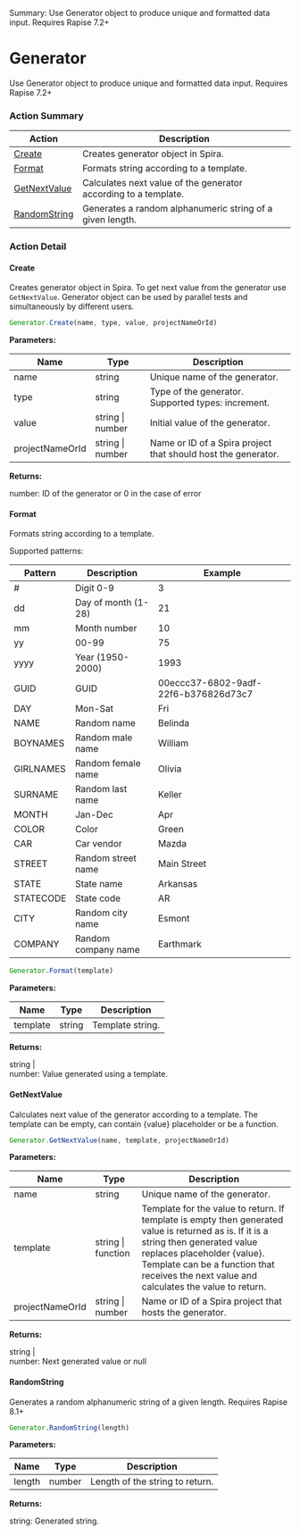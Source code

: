 Summary: Use Generator object to produce unique and formatted data input. Requires Rapise 7.2+

# Generator

Use Generator object to produce unique and formatted data input. Requires Rapise 7.2+






<!-- ============================== property summary ========================== -->

<!-- ============================== action summary ========================== -->



### Action Summary
|  **Action** | **Description** | 
| ----------- | --------------- |
|  [Create](#create) | Creates generator object in Spira. |
|  [Format](#format) | Formats string according to a template. |
|  [GetNextValue](#getnextvalue) | Calculates next value of the generator according to a template. |
|  [RandomString](#randomstring) | Generates a random alphanumeric string of a given length. |



<!-- ============================== property detail ========================== -->


<!-- ============================== action detail ========================== -->

### Action Detail

<a name="Create"></a>    
#### Create

Creates generator object in Spira. To get next value from the generator use `GetNextValue`. Generator object can be used by parallel tests and simultaneously by different users.

```javascript
Generator.Create(name, type, value, projectNameOrId)
```


**Parameters:**

|  **Name** | **Type** | **Description** |
| ---------- | -------- | --------------- |
| name | string |  Unique name of the generator. |
| type | string |  Type of the generator. Supported types: increment. |
| value | string \| number |  Initial value of the generator. |
| projectNameOrId | string \| number |  Name or ID of a Spira project that should host the generator. |




**Returns:**

number: ID of the generator or 0 in the case of error



<a name="see.also.generator.create"></a>

<a name="Format"></a>    
#### Format

Formats string according to a template.

Supported patterns:
		 
|	Pattern	|	Description	|	Example
|--		|--		|--	
|	#	|	Digit 0-9	|	3
|	dd	|	Day of month (1-28)	|	21
|	mm	|	Month number	|	10
|	yy	|	00-99	|	75
|	yyyy	|	Year (1950-2000)	|	1993
|	GUID	|	GUID	|	00eccc37-6802-9adf-22f6-b376826d73c7
|	DAY	|	Mon-Sat	|	Fri
|	NAME	|	Random name	|	Belinda
|	BOYNAMES	|	Random male name	|	William
|	GIRLNAMES	|	Random female name	|	Olivia
|	SURNAME	|	Random last name	|	Keller
|	MONTH	|	Jan-Dec	|	Apr
|	COLOR	|	Color	|	Green
|	CAR	|	Car vendor	|	Mazda
|	STREET	|	Random street name	|	Main Street
|	STATE	|	State name	|	Arkansas
|	STATECODE	|	State code	|	AR
|	CITY	|	Random city name	|	Esmont
|	COMPANY	|	Random company name	|	Earthmark

```javascript
Generator.Format(template)
```


**Parameters:**

|  **Name** | **Type** | **Description** |
| ---------- | -------- | --------------- |
| template | string |  Template string. |




**Returns:**

string | <br>number: Value generated using a template.



<a name="see.also.generator.format"></a>

<a name="GetNextValue"></a>    
#### GetNextValue

Calculates next value of the generator according to a template. The template can be empty, can contain {value} placeholder or be a function.

```javascript
Generator.GetNextValue(name, template, projectNameOrId)
```


**Parameters:**

|  **Name** | **Type** | **Description** |
| ---------- | -------- | --------------- |
| name | string |  Unique name of the generator. |
| template | string \| function |  Template for the value to return. If template is empty then generated value is returned as is. If it is a string then generated value replaces placeholder {value}. Template can be a function that receives the next value and calculates the value to return. |
| projectNameOrId | string \| number |  Name or ID of a Spira project that hosts the generator. |




**Returns:**

string | <br>number: Next generated value or null



<a name="see.also.generator.getnextvalue"></a>

<a name="RandomString"></a>    
#### RandomString

Generates a random alphanumeric string of a given length. Requires Rapise 8.1+

```javascript
Generator.RandomString(length)
```


**Parameters:**

|  **Name** | **Type** | **Description** |
| ---------- | -------- | --------------- |
| length | number |  Length of the string to return. |




**Returns:**

string: Generated string.



<a name="see.also.generator.randomstring"></a>

  

